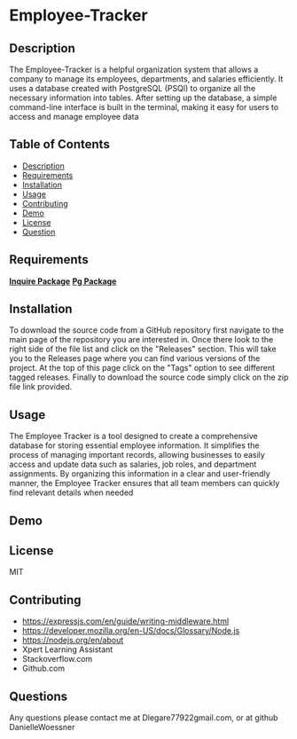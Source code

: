 # Employee-Tracker

  ## Description
  The Employee-Tracker is a helpful organization system that allows a company to manage its employees, departments, and salaries efficiently. It uses a database created with PostgreSQL (PSQl) to organize all the necessary information into tables. After setting up the database, a simple command-line interface is built in the terminal, making it easy for users to access and manage employee data


  ## Table of Contents
  * [Description](#Description)
  * [Requirements](#Requirements)
  * [Installation](#Installation)
  * [Usage](#Usage)
  * [Contributing](#Contributing)
  * [Demo](#Demo)
  * [License](#License)
  * [Question](#Question)

  ## Requirements
[**Inquire Package**](https://www.npmjs.com/package/inquirer/v/8.2.4)
[**Pg Package**](https://www.npmjs.com/package/pg)

  ## Installation
To download the source code from a GitHub repository first navigate to the main page of the repository you are interested in. Once there look to the right side of the file list and click on the "Releases" section. This will take you to the Releases page where you can find various versions of the project. At the top of this page click on the "Tags" option to see different tagged releases. Finally to download the source code simply click on the zip file link provided.

  ## Usage
The Employee Tracker is a  tool designed to create a comprehensive database for storing essential employee information. It simplifies the process of managing important records, allowing businesses to easily access and update data such as salaries, job roles, and department assignments. By organizing this information in a clear and user-friendly manner, the Employee Tracker ensures that all team members can quickly find relevant details when needed

## Demo

## License
MIT

## Contributing
 * https://expressjs.com/en/guide/writing-middleware.html
 * https://developer.mozilla.org/en-US/docs/Glossary/Node.js
 * https://nodejs.org/en/about
 * Xpert Learning Assistant
 * Stackoverflow.com
 * Github.com

## Questions
Any questions please contact me at Dlegare77922gmail.com, or at github DanielleWoessner
   
  
